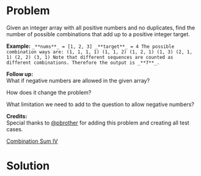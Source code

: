 
# Problem

Given an integer array with all positive numbers and no duplicates, find the
number of possible combinations that add up to a positive integer target.

**Example:**
    ```
    _**nums**_ = [1, 2, 3]
    _**target**_ = 4
    The possible combination ways are:
    (1, 1, 1, 1)
    (1, 1, 2)
    (1, 2, 1)
    (1, 3)
    (2, 1, 1)
    (2, 2)
    (3, 1)
    Note that different sequences are counted as different combinations.
    Therefore the output is _**7**_.
    ```

**Follow up:**  
What if negative numbers are allowed in the given array?

How does it change the problem?

What limitation we need to add to the question to allow negative numbers?

**Credits:**  
Special thanks to [@pbrother](https://leetcode.com/pbrother/) for adding this
problem and creating all test cases.



[Combination Sum IV](https://leetcode.com/problems/combination-sum-iv)

# Solution




